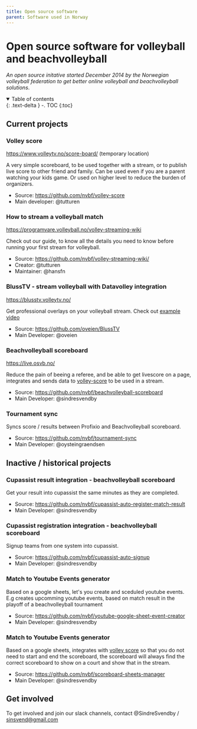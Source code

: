 ```yaml
---
title: Open source software
parent: Software used in Norway
---
```


Open source software for volleyball and beachvolleyball
==============

_An open source initative started December 2014 by the Norwegian volleyball federation to get better online volleyball and beachvolleyball solutions_.

<details open markdown="block">
  <summary>
    Table of contents
  </summary>
  {: .text-delta }
-. TOC
{:toc}
</details>

## Current projects

### Volley score

https://www.volleytv.no/score-board/ (temporary location)

A very simple scoreboard, to be used together with a stream, or to publish live score to other friend and family. Can be used even if you are a parent watching your kids game. Or used on higher level to reduce the burden of organizers.

* Source: https://github.com/nvbf/volley-score
* Main developer: @tutturen

### How to stream a volleyball match 

https://programvare.volleyball.no/volley-streaming-wiki

Check out our guide, to know all the details you need to know before running your first stream for volleyball.

* Source: https://github.com/nvbf/volley-streaming-wiki/
* Creator: @tutturen
* Maintainer: @hansfn

### BlussTV - stream volleyball with Datavolley integration

https://blusstv.volleytv.no/

Get professional overlays on your volleyball stream. Check out [example video](https://www.youtube.com/watch?v=H1Gt7jp77kg&t=34s) 

* Source: https://github.com/oveien/BlussTV
* Main Developer: @oveien

### Beachvolleyball scoreboard

https://live.osvb.no/

Reduce the pain of beeing a referee, and be able to get livescore on a page, integrates and sends data to [volley-score](https://www.volleytv.no/score-board/) to be used in a stream. 

* Source: https://github.com/nvbf/beachvolleyball-scoreboard
* Main Developer: @sindresvendby

### Tournament sync

Syncs score / results between Profixio and Beachvolleyball scoreboard.

* Source: https://github.com/nvbf/tournament-sync
* Main Developer: @oysteingraendsen

## Inactive / historical projects

### Cupassist result integration - beachvolleyball scoreboard

Get your result into cupassist the same minutes as they are completed. 

* Source: https://github.com/nvbf/cupassist-auto-register-match-result
* Main Developer: @sindresvendby

### Cupassist registration integration - beachvolleyball scoreboard

Signup teams from one system into cupassist.

* Source: https://github.com/nvbf/cupassist-auto-signup
* Main Developer: @sindresvendby

### Match to Youtube Events generator

Based on a google sheets, let's you create and sceduled youtube events.
E.g creates upcomming youtube events, based on match result in the playoff of a beachvolleyball tournament

* Source: https://github.com/nvbf/youtube-google-sheet-event-creator
* Main Developer: @sindresvendby

### Match to Youtube Events generator

Based on a google sheets, integrates with [volley score](http://score.volleystream.no) so that you do not need to start and end the scoreboard, the scoreboard will always find the correct scoreboard to show on a court and show that in the stream.

* Source: https://github.com/nvbf/scoreboard-sheets-manager
* Main Developer: @sindresvendby

## Get involved

To get involved and join our slack channels, contact @SindreSvendby / sinsvend@gmail.com


